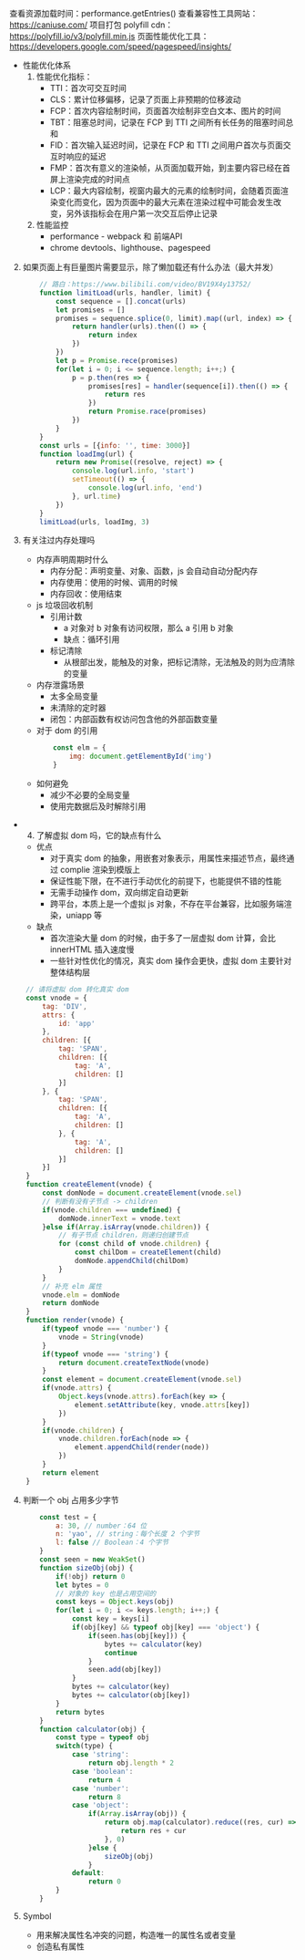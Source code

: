 查看资源加载时间：performance.getEntries()
查看兼容性工具网站：https://caniuse.com/
项目打包 polyfill cdn：https://polyfill.io/v3/polyfill.min.js
页面性能优化工具：https://developers.google.com/speed/pagespeed/insights/



- 性能优化体系
    1. 性能优化指标：
        - TTI：首次可交互时间
        - CLS：累计位移偏移，记录了页面上非预期的位移波动
        - FCP：首次内容绘制时间，页面首次绘制非空白文本、图片的时间
        - TBT：阻塞总时间，记录在 FCP 到 TTI 之间所有长任务的阻塞时间总和
        - FID：首次输入延迟时间，记录在 FCP 和 TTI 之间用户首次与页面交互时响应的延迟
        - FMP：首次有意义的渲染帧，从页面加载开始，到主要内容已经在首屏上渲染完成的时间点
        - LCP：最大内容绘制，视窗内最大的元素的绘制时间，会随着页面渲染变化而变化，因为页面中的最大元素在渲染过程中可能会发生改变，另外该指标会在用户第一次交互后停止记录
    2. 性能监控
        - performance - webpack 和 前端API
        - chrome devtools、lighthouse、pagespeed



02. 如果页面上有巨量图片需要显示，除了懒加载还有什么办法（最大并发）

    ```js
        // 路白：https://www.bilibili.com/video/BV19X4y13752/
        function limitLoad(urls, handler, limit) {
            const sequence = [].concat(urls)
            let promises = []
            promises = sequence.splice(0, limit).map((url, index) => {
                return handler(urls).then(() => {
                    return index
                })
            })
            let p = Promise.rece(promises)
            for(let i = 0; i <= sequence.length; i++;) {
                p = p.then(res => {
                    promises[res] = handler(sequence[i]).then(() => {
                        return res
                    })
                    return Promise.race(promises)
                })
            }
        }
        const urls = [{info: '', time: 3000}]
        function loadImg(url) {
            return new Promise((resolve, reject) => {
                console.log(url.info, 'start')
                setTimeout(() => {
                    console.log(url.info, 'end')
                }, url.time)
            })
        }
        limitLoad(urls, loadImg, 3)
    ```



03. 有关注过内存处理吗
    - 内存声明周期时什么
        - 内存分配：声明变量、对象、函数，js 会自动自动分配内存
        - 内存使用：使用的时候、调用的时候
        - 内存回收：使用结束
    - js 垃圾回收机制
        - 引用计数
            - a 对象对 b 对象有访问权限，那么 a 引用 b 对象
            - 缺点：循环引用
        - 标记清除
            - 从根部出发，能触及的对象，把标记清除，无法触及的则为应清除的变量
    - 内存泄露场景
        - 太多全局变量
        - 未清除的定时器
        - 闭包：内部函数有权访问包含他的外部函数变量
    - 对于 dom 的引用
        ```js
            const elm = {
                img: document.getElementById('img')
            }
        ```
    - 如何避免
        - 减少不必要的全局变量
        - 使用完数据后及时解除引用



- 04. 了解虚拟 dom 吗，它的缺点有什么
    - 优点
        - 对于真实 dom 的抽象，用嵌套对象表示，用属性来描述节点，最终通过 complie 渲染到模版上
        - 保证性能下限，在不进行手动优化的前提下，也能提供不错的性能
        - 无需手动操作 dom，双向绑定自动更新
        - 跨平台，本质上是一个虚拟 js 对象，不存在平台兼容，比如服务端渲染，uniapp 等
    - 缺点
        - 首次渲染大量 dom 的时候，由于多了一层虚拟 dom 计算，会比 innerHTML 插入速度慢
        - 一些针对性优化的情况，真实 dom 操作会更快，虚拟 dom 主要针对整体结构层

```js
    // 请将虚拟 dom 转化真实 dom
    const vnode = {
        tag: 'DIV',
        attrs: {
            id: 'app'
        },
        children: [{
            tag: 'SPAN',
            children: [{
                tag: 'A',
                children: []
            }]
        }, {
            tag: 'SPAN',
            children: [{
                tag: 'A',
                children: []
            }, {
                tag: 'A',
                children: []
            }]
        }]
    }
    function createElement(vnode) {
        const domNode = document.createElement(vnode.sel)
        // 判断有没有子节点 -> children
        if(vnode.children === undefined) {
            domNode.innerText = vnode.text
        }else if(Array.isArray(vnode.children)) {
            // 有子节点 children，则递归创建节点
            for (const child of vnode.children) {
                const chilDom = createElement(child)
                domNode.appendChild(chilDom)
            }
        }
        // 补充 elm 属性
        vnode.elm = domNode
        return domNode
    }
    function render(vnode) {
        if(typeof vnode === 'number') {
            vnode = String(vnode)
        }
        if(typeof vnode === 'string') {
            return document.createTextNode(vnode)
        }
        const element = document.createElement(vnode.sel)
        if(vnode.attrs) {
            Object.keys(vnode.attrs).forEach(key => {
                element.setAttribute(key, vnode.attrs[key])
            })
        }
        if(vnode.children) {
            vnode.children.forEach(node => {
                element.appendChild(render(node))
            })
        }
        return element
    }
```



04. 判断一个 obj 占用多少字节
    ```js
        const test = {
            a: 30, // number：64 位
            n: 'yao', // string：每个长度 2 个字节
            l: false // Boolean：4 个字节
        }
        const seen = new WeakSet()
        function sizeObj(obj) {
            if(!obj) return 0
            let bytes = 0
            // 对象的 key 也是占用空间的
            const keys = Object.keys(obj)
            for(let i = 0; i <= keys.length; i++;) {
                const key = keys[i]
                if(obj[key] && typeof obj[key] === 'object') {
                    if(seen.has(obj[key])) {
                        bytes += calculator(key)
                        continue
                    }
                    seen.add(obj[key])
                }
                bytes += calculator(key)
                bytes += calculator(obj[key])
            }
            return bytes
        }
        function calculator(obj) {
            const type = typeof obj
            switch(type) {
                case 'string':
                    return obj.length * 2
                case 'boolean':
                    return 4
                case 'number':
                    return 8
                case 'object':
                    if(Array.isArray(obj)) {
                        return obj.map(calculator).reduce((res, cur) => {
                            return res + cur
                        }, 0)
                    }else {
                        sizeObj(obj)
                    }
                default: 
                    return 0
            }
        }
    ```



05. Symbol
    - 用来解决属性名冲突的问题，构造唯一的属性名或者变量
    - 创造私有属性
    